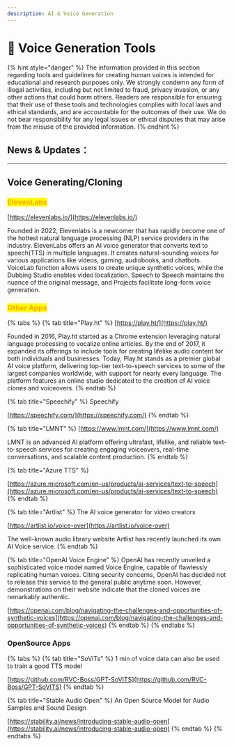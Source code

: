 ```yaml
---
description: AI & Voice Generation
---
```


# 🎤 Voice Generation Tools

{% hint style="danger" %}
The information provided in this section regarding tools and guidelines for creating human voices is intended for educational and research purposes only. We strongly condemn any form of illegal activities, including but not limited to fraud, privacy invasion, or any other actions that could harm others. Readers are responsible for ensuring that their use of these tools and technologies complies with local laws and ethical standards, and are accountable for the outcomes of their use. We do not bear responsibility for any legal issues or ethical disputes that may arise from the misuse of the provided information.
{% endhint %}

## News & Updates：



***

## Voice Generating/Cloning&#x20;

### <mark style="color:orange;">ElevenLabs</mark>

[https://elevenlabs.io/](https://elevenlabs.io/)

Founded in 2022, Elevenlabs is a newcomer that has rapidly become one of the hottest natural language processing (NLP) service providers in the industry. ElevenLabs offers an AI voice generator that converts text to speech(TTS) in multiple languages. It creates natural-sounding voices for various applications like videos, gaming, audiobooks, and chatbots. VoiceLab function allows users to create unique synthetic voices, while the Dubbing Studio enables video localization. Speech to Speech maintains the nuance of the original message, and Projects facilitate long-form voice generation.&#x20;

### <mark style="color:orange;">Other Apps</mark>

{% tabs %}
{% tab title="Play.ht" %}
[https://play.ht/](https://play.ht/)

Founded in 2016, Play.ht started as a Chrome extension leveraging natural language processing to vocalize online articles. By the end of 2017, it expanded its offerings to include tools for creating lifelike audio content for both individuals and businesses. Today, Play.ht stands as a premier global AI voice platform, delivering top-tier text-to-speech services to some of the largest companies worldwide, with support for nearly every language. The platform features an online studio dedicated to the creation of AI voice clones and voiceovers.
{% endtab %}

{% tab title="Speechify" %}
Speechify

[https://speechify.com/](https://speechify.com/)
{% endtab %}

{% tab title="LMNT" %}
[https://www.lmnt.com/](https://www.lmnt.com/)

LMNT is an advanced AI platform offering ultrafast, lifelike, and reliable text-to-speech services for creating engaging voiceovers, real-time conversations, and scalable content production.
{% endtab %}

{% tab title="Azure TTS" %}


[https://azure.microsoft.com/en-us/products/ai-services/text-to-speech](https://azure.microsoft.com/en-us/products/ai-services/text-to-speech)
{% endtab %}

{% tab title="Artlist" %}
The AI voice generator for video creators

[https://artlist.io/voice-over](https://artlist.io/voice-over)

The well-known audio library website Artlist has recently launched its own AI Voice service.
{% endtab %}

{% tab title="OpenAI Voice Engine" %}
OpenAI has recently unveiled a sophisticated voice model named Voice Engine, capable of flawlessly replicating human voices. Citing security concerns, OpenAI has decided not to release this service to the general public anytime soon. However, demonstrations on their website indicate that the cloned voices are remarkably authentic.

[https://openai.com/blog/navigating-the-challenges-and-opportunities-of-synthetic-voices](https://openai.com/blog/navigating-the-challenges-and-opportunities-of-synthetic-voices)
{% endtab %}
{% endtabs %}



### OpenSource Apps

{% tabs %}
{% tab title="SoVITs" %}
1 min of voice data can also be used to train a good TTS model

[https://github.com/RVC-Boss/GPT-SoVITS](https://github.com/RVC-Boss/GPT-SoVITS)
{% endtab %}

{% tab title="Stable Audio Open" %}
An Open Source Model for Audio Samples and Sound Design

[https://stability.ai/news/introducing-stable-audio-open](https://stability.ai/news/introducing-stable-audio-open)
{% endtab %}
{% endtabs %}

